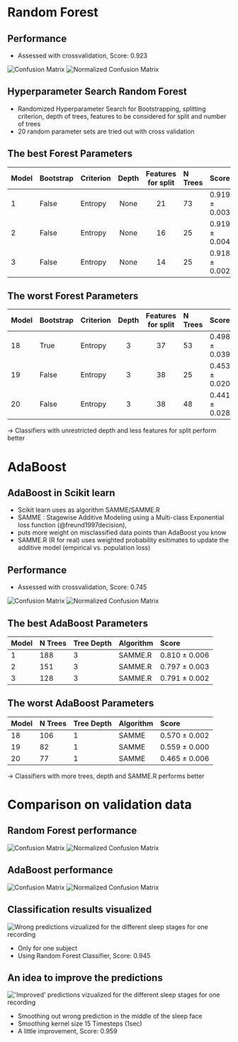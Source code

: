 # Random Forest
## Performance
- Assessed with crossvalidation, Score: 0.923

![Confusion Matrix](gfx/random_forest_confusion.png)
![Normalized Confusion Matrix](gfx/random_forest_confusion_norm.png)


## Hyperparameter Search Random Forest

- Randomized Hyperparameter Search for Bootstrapping, splitting criterion, depth of trees, features to be considered for split and number of trees
- 20 random parameter sets are tried out with cross validation

## The best Forest Parameters

| Model |  Bootstrap | Criterion | Depth  | Features for split | N Trees | Score           |
| ----- | ---------- | --------- | :-----:| :-----------------:| :------ | :-------------- |
| 1     | False      |  Entropy  | None   |  21                |    73   |0.919 $\pm$ 0.003|
| 2     | False      |  Entropy  | None   |  16                |    25   |0.919 $\pm$ 0.004|
| 3     | False      |  Entropy  | None   |  14                |    25   |0.918 $\pm$ 0.002|


## The worst Forest Parameters


| Model |  Bootstrap | Criterion | Depth  | Features for split | N Trees | Score           |
| ----- | ---------- | --------- | :-----:| :-----------------:| :------ | :-------------- |
| 18    | True       |  Entropy  | 3      |  37               |    53   |0.498 $\pm$ 0.039|
| 19    | False      |  Entropy  | 3      |  38               |    25   |0.453 $\pm$ 0.020|
| 20    | False      |  Entropy  | 3      |  38               |    48   |0.441 $\pm$ 0.028|

-> Classifiers with unrestricted depth and less features for split perform better

# AdaBoost

## AdaBoost in Scikit learn

- Scikit learn uses as algorithm SAMME/SAMME.R
- SAMME : Stagewise Additive Modeling using a Multi-class Exponential loss function (@freund1997decision),
- puts more weight on misclassified data points than AdaBoost you know
- SAMME.R (R for real) uses weighted probability esitimates to update the additive model (empirical vs. population loss)

## Performance
- Assessed with crossvalidation, Score:  0.745

![Confusion Matrix](gfx/adaboost_confusion.png)
![Normalized Confusion Matrix](gfx/adaboost_confusion_norm.png)

## The best AdaBoost Parameters

| Model |  N Trees  |Tree Depth| Algorithm |  Score           |
| ----- | ----------| -------- | --------- |  :-------------- |
| 1     | 188       |   3      | SAMME.R   | 0.810 $\pm$ 0.006|
| 2     | 151       |    3     |  SAMME.R  | 0.797 $\pm$ 0.003|
| 3     | 128       |    3     |  SAMME.R  | 0.791 $\pm$ 0.002|


## The worst AdaBoost Parameters


| Model  |  N Trees |Tree Depth | Algorithm |  Score           |
| ------ | ---------| --------  | --------- |  :-------------- |
| 18     | 106      |   1       | SAMME     | 0.570 $\pm$ 0.002|
| 19     | 82       |   1       |   SAMME   | 0.559 $\pm$ 0.000|
| 20     | 77       |   1       |  SAMME    | 0.465 $\pm$ 0.006|

-> Classifiers with more trees, depth and SAMME.R performs better

# Comparison on validation data

## Random Forest performance

![Confusion Matrix](gfx/random_forest_confusion_val.png)
![Normalized Confusion Matrix](gfx/random_forest_confusion_norm_val.png)

## AdaBoost performance

![Confusion Matrix](gfx/adaboost_confusion_val.png)
![Normalized Confusion Matrix](gfx/adaboost_confusion_norm_val.png)

## Classification results visualized

![Wrong predictions vizualized for the different sleep stages for one recording](gfx/clf_results_random_forest_subj1.png)

- Only for one subject
- Using Random Forest Classifier, Score:  0.945

## An idea to improve the predictions

!['Improved' predictions vizualized for the different sleep stages for one recording](gfx/clf_results_random_forest_subj1_smooth.png)

- Smoothing out wrong prediction in the middle of the sleep face
- Smoothing kernel size 15 Timesteps (1sec)
- A little improvement, Score: 0.959




